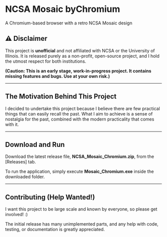 # NCSA Mosaic byChromium
A Chromium-based browser with a retro NCSA Mosaic design

## ⚠️ Disclaimer
This project is **unofficial** and not affiliated with NCSA or the University of Illinois. It is released purely as a non-profit, open-source project, and I hold the utmost respect for both institutions.

**(Caution: This is an early stage, work-in-progress project. It contains missing features and bugs. Use at your own risk.)**

---

## The Motivation Behind This Project
I decided to undertake this project because I believe there are few practical things that can easily recall the past. What I aim to achieve is a sense of nostalgia for the past, combined with the modern practicality that comes with it.

---

## Download and Run
Download the latest release file, **NCSA_Mosaic_Chromium.zip**, from the [Releases] tab.

To run the application, simply execute **Mosaic_Chromium.exe** inside the downloaded folder.

---

## Contributing (Help Wanted!)
I want this project to be large scale and known by everyone, so please get involved! :)

The initial release has many unimplemented parts, and any help with code, testing, or documentation is greatly appreciated.





